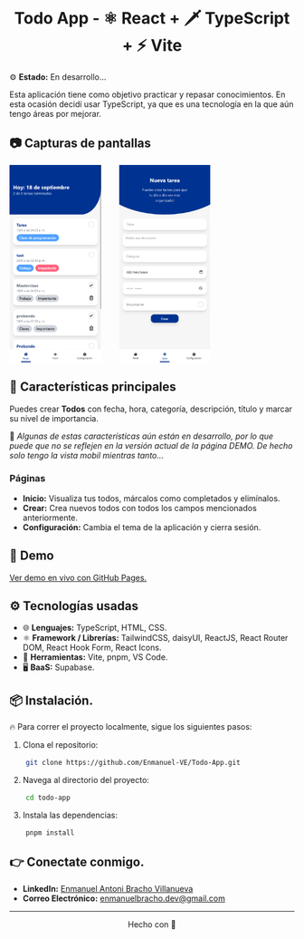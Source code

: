 <h1 align="center">Todo App - ⚛ React + 🗡 TypeScript + ⚡ Vite</h1>

⚙ **Estado:** En desarrollo...

Esta aplicación tiene como objetivo practicar y repasar conocimientos. En esta ocasión decidí usar TypeScript, ya que es una tecnología en la que aún tengo áreas por mejorar.

## 📷 Capturas de pantallas

<div style="display:flex; flex-direction:row; gap:2rem">
<img src="./src/docs/assets/images/phone-1.png" style="max-width: 50%; max-height: 350px;" />
<img src="./src/docs/assets/images/phone-2.png" style="max-width: 50%; max-height: 350px;" />
</div>


## 🧩 Características principales

Puedes crear **Todos** con fecha, hora, categoría, descripción, título y marcar su nivel de importancia.

👀 *Algunas de estas características aún están en desarrollo, por lo que puede que no se reflejen en la versión actual de la página DEMO. De hecho solo tengo la vista mobil mientras tanto...*

### Páginas
* **Inicio:** Visualiza tus todos, márcalos como completados y elimínalos.
* **Crear:** Crea nuevos todos con todos los campos mencionados anteriormente.
* **Configuración:** Cambia el tema de la aplicación y cierra sesión.

## 🚀 Demo
[Ver demo en vivo con GitHub Pages.](https://enmanuel-ve.github.io/Todo-App/)

## ⚙ Tecnologías usadas
* 🌐 **Lenguajes:** TypeScript, HTML, CSS. 
* ⚛ **Framework / Librerías:** TailwindCSS, daisyUI, ReactJS, React Router DOM, React Hook Form, React Icons. 
* 🧰 **Herramientas:** Vite, pnpm, VS Code. 
* 🖥 **BaaS:** Supabase.

## 📦 Instalación.
🔥 Para correr el proyecto localmente, sigue los siguientes pasos:

1. Clona el repositorio: 
```bash
    git clone https://github.com/Enmanuel-VE/Todo-App.git
```

2. Navega al directorio del proyecto: 
```bash
    cd todo-app
```

3. Instala las dependencias: 
```bash
    pnpm install
```

## 👉 Conectate conmigo.
* **LinkedIn:** [Enmanuel Antoni Bracho Villanueva](https://www.linkedin.com/in/enmanuel-antoni-bracho-villanueva/)
* **Correo Electrónico:** [enmanuelbracho.dev@gmail.com](mailto:enmanuelbracho.dev@gmail.com)

---

<footer align="center"> Hecho con 💜 </footer>